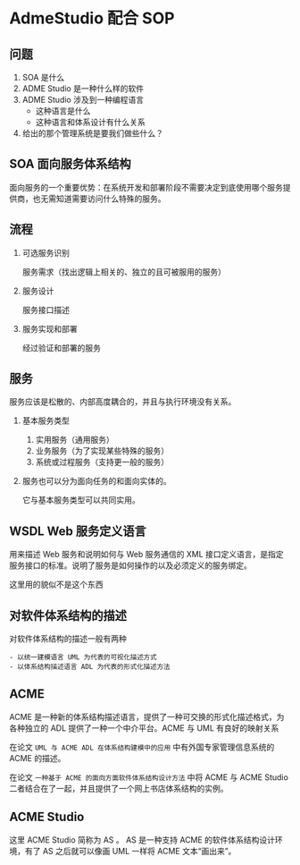 # AdmeStudio 配合 SOP

## 问题

1. SOA 是什么
2. ADME Studio 是一种什么样的软件
3. ADME Studio 涉及到一种编程语言
   - 这种语言是什么
   - 这种语言和体系设计有什么关系
4. 给出的那个管理系统是要我们做些什么？

## SOA 面向服务体系结构

面向服务的一个重要优势：在系统开发和部署阶段不需要决定到底使用哪个服务提供商，也无需知道需要访问什么特殊的服务。

## 流程

1. 可选服务识别

    服务需求（找出逻辑上相关的、独立的且可被服用的服务）

2. 服务设计

    服务接口描述

3. 服务实现和部署

    经过验证和部署的服务

## 服务

服务应该是松散的、内部高度耦合的，并且与执行环境没有关系。

1. 基本服务类型
   
   1. 实用服务（通用服务）
   2. 业务服务（为了实现某些特殊的服务）
   3. 系统或过程服务（支持更一般的服务）

2. 服务也可以分为面向任务的和面向实体的。

    它与基本服务类型可以共同实用。

## WSDL Web 服务定义语言

用来描述 Web 服务和说明如何与 Web 服务通信的 XML 接口定义语言，是指定服务接口的标准。说明了服务是如何操作的以及必须定义的服务绑定。

这里用的貌似不是这个东西

## 对软件体系结构的描述

对软件体系结构的描述一般有两种

    - 以统一建模语言 UML 为代表的可视化描述方式
    - 以体系结构描述语言 ADL 为代表的形式化描述方法

## ACME

ACME 是一种新的体系结构描述语言，提供了一种可交换的形式化描述格式，为各种独立的 ADL 提供了一种一个中介平台。ACME 与 UML 有良好的映射关系

在论文 `UML 与 ACME ADL 在体系结构建模中的应用` 中有外国专家管理信息系统的 ACME 的描述。

在论文 `一种基于 ACME 的面向方面软件体系结构设计方法` 中将 ACME 与 ACME Studio 二者结合在了一起，并且提供了一个网上书店体系结构的实例。

## ACME Studio

这里 ACME Studio 简称为 AS 。 AS 是一种支持 ACME 的软件体系结构设计环境，有了 AS 之后就可以像画 UML 一样将 ACME 文本“画出来”。